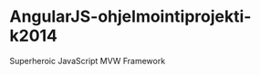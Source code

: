 AngularJS-ohjelmointiprojekti-k2014
===================================

Superheroic JavaScript MVW Framework
